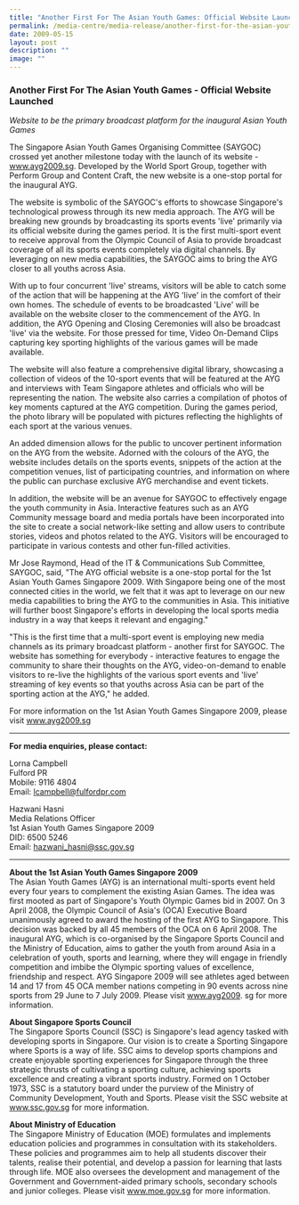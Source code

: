 ```yaml
---
title: "Another First For The Asian Youth Games: Official Website Launched"
permalink: /media-centre/media-release/another-first-for-the-asian-youth-games-official-website-launched/
date: 2009-05-15
layout: post
description: ""
image: ""
---
```

### **Another First For The Asian Youth Games - Official Website Launched**

_Website to be the primary broadcast platform for the inaugural Asian Youth Games_

The Singapore Asian Youth Games Organising Committee (SAYGOC) crossed yet another milestone today with the launch of its website - www.ayg2009.sg. Developed by the World Sport Group, together with Perform Group and Content Craft, the new website is a one-stop portal for the inaugural AYG.

The website is symbolic of the SAYGOC's efforts to showcase Singapore's technological prowess through its new media approach. The AYG will be breaking new grounds by broadcasting its sports events 'live' primarily via its official website during the games period. It is the first multi-sport event to receive approval from the Olympic Council of Asia to provide broadcast coverage of all its sports events completely via digital channels. By leveraging on new media capabilities, the SAYGOC aims to bring the AYG closer to all youths across Asia.

With up to four concurrent 'live' streams, visitors will be able to catch some of the action that will be happening at the AYG 'live' in the comfort of their own homes. The schedule of events to be broadcasted 'Live' will be available on the website closer to the commencement of the AYG. In addition, the AYG Opening and Closing Ceremonies will also be broadcast 'live' via the website. For those pressed for time, Video On-Demand Clips capturing key sporting highlights of the various games will be made available.

The website will also feature a comprehensive digital library, showcasing a collection of videos of the 10-sport events that will be featured at the AYG and interviews with Team Singapore athletes and officials who will be representing the nation. The website also carries a compilation of photos of key moments captured at the AYG competition. During the games period, the photo library will be populated with pictures reflecting the highlights of each sport at the various venues.

An added dimension allows for the public to uncover pertinent information on the AYG from the website. Adorned with the colours of the AYG, the website includes details on the sports events, snippets of the action at the competition venues, list of participating countries, and information on where the public can purchase exclusive AYG merchandise and event tickets.

In addition, the website will be an avenue for SAYGOC to effectively engage the youth community in Asia. Interactive features such as an AYG Community message board and media portals have been incorporated into the site to create a social network-like setting and allow users to contribute stories, videos and photos related to the AYG. Visitors will be encouraged to participate in various contests and other fun-filled activities.

Mr Jose Raymond, Head of the IT & Communications Sub Committee, SAYGOC, said, "The AYG official website is a one-stop portal for the 1st Asian Youth Games Singapore 2009. With Singapore being one of the most connected cities in the world, we felt that it was apt to leverage on our new media capabilities to bring the AYG to the communities in Asia. This initiative will further boost Singapore's efforts in developing the local sports media industry in a way that keeps it relevant and engaging."

"This is the first time that a multi-sport event is employing new media channels as its primary broadcast platform - another first for SAYGOC. The website has something for everybody - interactive features to engage the community to share their thoughts on the AYG, video-on-demand to enable visitors to re-live the highlights of the various sport events and 'live' streaming of key events so that youths across Asia can be part of the sporting action at the AYG," he added.

For more information on the 1st Asian Youth Games Singapore 2009, please visit www.ayg2009.sg

---

**For media enquiries, please contact:**
<br>

Lorna Campbell
<br>
Fulford PR
<br>
Mobile: 9116 4804
<br>
Email: [lcampbell@fulfordpr.com](mailto:lcampbell@fulfordpr.com)

Hazwani Hasni
<br>
Media Relations Officer
<br>
1st Asian Youth Games Singapore 2009
<br>
DID: 6500 5246
<br>
Email: [hazwani_hasni@ssc.gov.sg](mailto:hazwani_hasni@ssc.gov.sg)

---

**About the 1st Asian Youth Games Singapore 2009**<br>
The Asian Youth Games (AYG) is an international multi-sports event held every four years to complement the existing Asian Games. The idea was first mooted as part of Singapore's Youth Olympic Games bid in 2007. On 3 April 2008, the Olympic Council of Asia's (OCA) Executive Board unanimously agreed to award the hosting of the first AYG to Singapore. This decision was backed by all 45 members of the OCA on 6 April 2008. The inaugural AYG, which is co-organised by the Singapore Sports Council and the Ministry of Education, aims to gather the youth from around Asia in a celebration of youth, sports and learning, where they will engage in friendly competition and imbibe the Olympic sporting values of excellence, friendship and respect. AYG Singapore 2009 will see athletes aged between 14 and 17 from 45 OCA member nations competing in 90 events across nine sports from 29 June to 7 July 2009. Please visit www.ayg2009. sg for more information.

**About Singapore Sports Council**<br>
The Singapore Sports Council (SSC) is Singapore's lead agency tasked with developing sports in Singapore. Our vision is to create a Sporting Singapore where Sports is a way of life. SSC aims to develop sports champions and create enjoyable sporting experiences for Singapore through the three strategic thrusts of cultivating a sporting culture, achieving sports excellence and creating a vibrant sports industry. Formed on 1 October 1973, SSC is a statutory board under the purview of the Ministry of Community Development, Youth and Sports. Please visit the SSC website at www.ssc.gov.sg for more information.

**About Ministry of Education**<br>
The Singapore Ministry of Education (MOE) formulates and implements education policies and programmes in consultation with its stakeholders. These policies and programmes aim to help all students discover their talents, realise their potential, and develop a passion for learning that lasts through life. MOE also oversees the development and management of the Government and Government-aided primary schools, secondary schools and junior colleges. Please visit www.moe.gov.sg for more information.